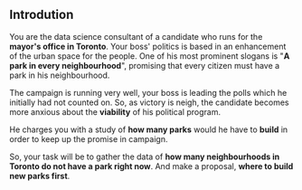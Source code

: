 ## Introdution
You are the data science consultant of a candidate who runs for the <b>mayor's office in Toronto</b>. Your boss' politics is based in an enhancement of the urban space for the people.
One of his most prominent slogans is "<b>A park in every neighbourhood</b>", promising that every citizen must have a park in his neighbourhood.

The campaign is running very well, your boss is leading the polls which he initially had not counted on. 
So, as victory is neigh, the candidate becomes more anxious about the <b>viability</b> of his political program.

He charges you with a study of <b>how many parks</b> would he have to <b>build</b> in order to keep up the promise in campaign. 

So, your task will be to gather the data of <b>how many neighbourhoods in Toronto do not have a park right now</b>.
And make a proposal, <b>where to build new parks first</b>.
